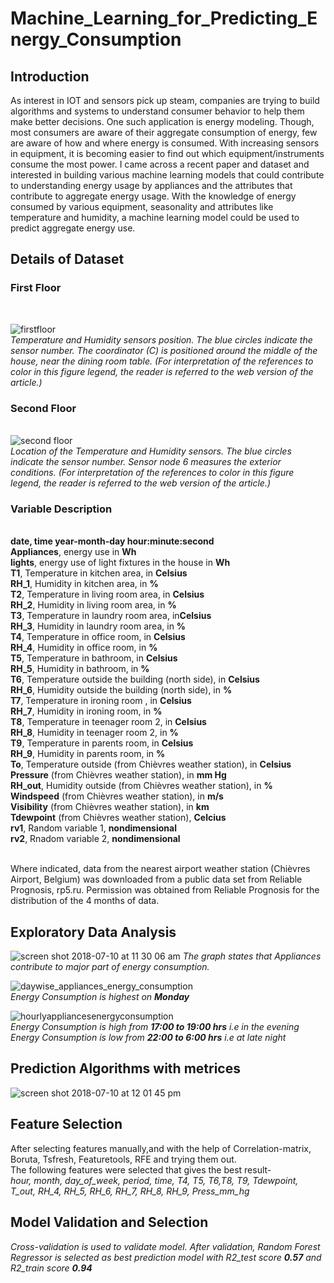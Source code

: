 # Machine_Learning_for_Predicting_Energy_Consumption

<h2>Introduction</h2>

As interest in IOT and sensors pick up steam, companies are trying to build algorithms and systems to understand consumer behavior to help them make better decisions. One such application is energy modeling. Though, most consumers are aware of their aggregate consumption of energy, few are aware of how and where energy is consumed. With increasing sensors in equipment, it is becoming easier to find out which equipment/instruments consume the most power. I came across a recent paper and dataset and interested in building various machine learning models that could contribute to understanding energy usage by appliances and the attributes that contribute to aggregate energy usage. With the knowledge of energy consumed by various equipment, seasonality and attributes like temperature and humidity, a machine learning model could be used to predict aggregate energy use.

<h2><b>Details of Dataset</b></h2>
<b><h3>First Floor</h3></b><br>

![firstfloor](https://user-images.githubusercontent.com/40823735/42492844-38eb8c1c-8438-11e8-8446-87931d2ff65d.png)<br>
<i>Temperature and Humidity sensors position. The blue circles indicate the sensor number. The coordinator (C) is positioned around the middle of the house, near the dining room table. (For interpretation of the references to color in this figure legend, the reader is referred to the web version of the article.)</i><br>

<b><h3>Second Floor</h3></b><br>
![second floor](https://user-images.githubusercontent.com/40823735/42492368-7570ba24-8436-11e8-983f-dcea4adb36f4.png)<br>
<i>Location of the Temperature and Humidity sensors. The blue circles indicate the sensor number. Sensor node 6 measures the exterior conditions. (For interpretation of the references to color in this figure legend, the reader is referred to the web version of the article.)</i><br>
<b><h3>Variable Description</h3></b><br>
<b>date, time year-month-day hour:minute:second</b><br>
<b>Appliances</b>, energy use in <b>Wh</b><br>
<b>lights</b>, energy use of light fixtures in the house in <b>Wh</b><br>
<b>T1</b>, Temperature in kitchen area, in <b>Celsius</b><br>
<b>RH_1</b>, Humidity in kitchen area, in <b>%</b><br>
<b>T2</b>, Temperature in living room area, in <b>Celsius</b><br>
<b>RH_2</b>, Humidity in living room area, in <b>%</b><br>
<b>T3</b>, Temperature in laundry room area, in<b>Celsius</b><br>
<b>RH_3</b>, Humidity in laundry room area, in <b>%</b><br>
<b>T4</b>, Temperature in office room, in <b>Celsius</b><br>
<b>RH_4</b>, Humidity in office room, in <b>%</b><br>
<b>T5</b>, Temperature in bathroom, in <b>Celsius</b><br>
<b>RH_5</b>, Humidity in bathroom, in <b>%</b><br>
<b>T6</b>, Temperature outside the building (north side), in <b>Celsius</b><br>
<b>RH_6</b>, Humidity outside the building (north side), in <b>%</b><br>
<b>T7</b>, Temperature in ironing room , in <b>Celsius</b><br>
<b>RH_7</b>, Humidity in ironing room, in <b>%</b><br>
<b>T8</b>, Temperature in teenager room 2, in <b>Celsius</b><br>
<b>RH_8</b>, Humidity in teenager room 2, in <b>%</b><br>
<b>T9</b>, Temperature in parents room, in <b>Celsius</b><br>
<b>RH_9</b>, Humidity in parents room, in <b>%</b><br>
<b>To</b>, Temperature outside (from Chièvres weather station), in <b>Celsius</b><br>
<b>Pressure</b> (from Chièvres weather station), in <b>mm Hg</b><br>
<b>RH_out</b>, Humidity outside (from Chièvres weather station), in <b>%</b><br>
<b>Windspeed</b> (from Chièvres weather station), in <b>m/s</b><br>
<b>Visibility</b> (from Chièvres weather station), in <b>km</b><br>
<b>Tdewpoint</b> (from Chièvres weather station), <b>Celcius</b><br>
<b>rv1</b>, Random variable 1, <b>nondimensional</b><br>
<b>rv2</b>, Rnadom variable 2, <b>nondimensional</b><br><br>

Where indicated, data from the nearest airport weather station (Chièvres Airport, Belgium) was downloaded from a public data set from 
Reliable Prognosis, rp5.ru. Permission was obtained from Reliable Prognosis for the distribution of the 4 months of data.


<h2>Exploratory Data Analysis</h2>

![screen shot 2018-07-10 at 11 30 06 am](https://user-images.githubusercontent.com/40823735/42491949-b1131c72-8434-11e8-9462-f9798a4f3d07.jpg)
<i> The graph states that Appliances contribute to major part of energy consumption. </i><br> 

![daywise_appliances_energy_consumption](https://user-images.githubusercontent.com/40823735/42491286-ded980cc-8431-11e8-8da9-76e7598bfdda.png)<br>
<i>Energy Consumption is highest on <b>Monday</b></i><br>

![hourlyappliancesenergyconsumption](https://user-images.githubusercontent.com/40823735/42491710-97d86f74-8433-11e8-9d6e-8d91df12f1ac.png)<br>
<i>Energy Consumption is high from <b>17:00 to 19:00 hrs</b> i.e in the evening</i><br>
<i>Energy Consumption is low from <b>22:00 to 6:00 hrs</b> i.e at late night </i><br>

<h2>Prediction Algorithms with metrices</h2>

![screen shot 2018-07-10 at 12 01 45 pm](https://user-images.githubusercontent.com/40823735/42493118-360501d0-8439-11e8-99f8-7fb45ce4d560.jpg)

<h2> Feature Selection </h2>
After selecting features manually,and with the help of Correlation-matrix, Boruta, Tsfresh, Featuretools, RFE and trying them out.<br> 
The following features were selected that gives the best result- <br>
<i>hour, month, day_of_week, period, time, T4, T5, T6,T8, T9, Tdewpoint, T_out, RH_4, RH_5, RH_6, RH_7, RH_8, RH_9, Press_mm_hg</i><br>

<h2> Model Validation and Selection </h2>
<i> Cross-validation is used to validate model. After validation, Random Forest Regressor is selected as best prediction model with R2_test score <b>0.57</b> and R2_train score <b>0.94</b></i>
